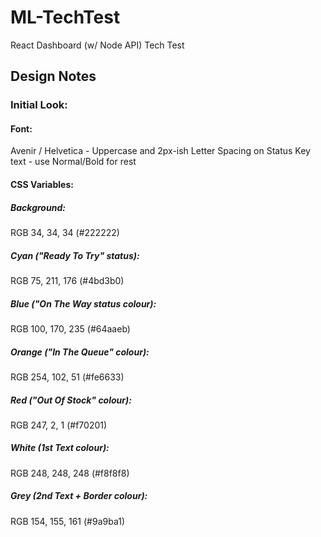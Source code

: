 # ML-TechTest
React Dashboard (w/ Node API) Tech Test 

## Design Notes 

### Initial Look: 
#### Font: 
Avenir / Helvetica - Uppercase and 2px-ish Letter Spacing on Status Key text - use Normal/Bold for rest

#### CSS Variables: 
##### Background: 
RGB 34, 34, 34 (#222222)
##### Cyan ("Ready To Try" status): 
RGB 75, 211, 176 (#4bd3b0)
##### Blue ("On The Way status colour): 
RGB 100, 170, 235 (#64aaeb)
##### Orange ("In The Queue" colour): 
RGB 254, 102, 51 (#fe6633)
##### Red ("Out Of Stock" colour): 
RGB 247, 2, 1 (#f70201)
##### White (1st Text colour): 
RGB 248, 248, 248 (#f8f8f8)
##### Grey (2nd Text + Border colour): 
RGB 154, 155, 161 (#9a9ba1)